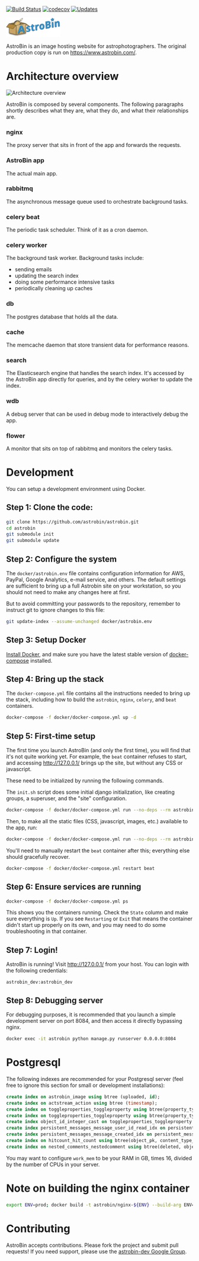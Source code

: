 [![Build Status](https://travis-ci.org/astrobin/astrobin.svg?branch=master)](https://travis-ci.org/astrobin/astrobin)
[![codecov](https://codecov.io/gh/astrobin/astrobin/branch/master/graph/badge.svg)](https://codecov.io/gh/astrobin/astrobin)
[![Updates](https://pyup.io/repos/github/astrobin/astrobin/shield.svg)](https://pyup.io/repos/github/astrobin/astrobin/)

![AstroBin](astrobin/static/images/astrobin-logo.png)

AstroBin is an image hosting website for astrophotographers. The original
production copy is run on https://www.astrobin.com/.

# Architecture overview

![Architecture overview](https://raw.githubusercontent.com/astrobin/astrobin/master/graphics/astrobin-architecture.png)

AstroBin is composed by several components. The following paragraphs shortly
describes what they are, what they do, and what their relationships are.

### nginx
The proxy server that sits in front of the app and forwards the requests.

### AstroBin app
The actual main app.

### rabbitmq
The asynchronous message queue used to orchestrate background tasks.

### celery beat
The periodic task scheduler. Think of it as a cron daemon.

### celery worker
The background task worker. Background tasks include:
  - sending emails
  - updating the search index
  - doing some performance intensive tasks
  - periodically cleaning up caches

### db
The postgres database that holds all the data.

### cache
The memcache daemon that store transient data for performance reasons.

### search
The Elasticsearch engine that handles the search index. It's accessed by
the AstroBin app directly for queries, and by the celery worker to update
the index.

### wdb
A debug server that can be used in debug mode to interactively debug the app.

### flower
A monitor that sits on top of rabbitmq and monitors the celery tasks.


# Development

You can setup a development environment using Docker.

## Step 1: Clone the code:

```bash
git clone https://github.com/astrobin/astrobin.git
cd astrobin
git submodule init
git submodule update
```

## Step 2: Configure the system

The `docker/astrobin.env` file contains configuration information for
AWS, PayPal, Google Analytics, e-mail service, and others.  The default
settings are sufficient to bring up a full Astrobin site on your
workstation, so you should not need to make any changes here at first.

But to avoid committing your passwords to the repository, remember
to instruct git to ignore changes to this file:

```bash
git update-index --assume-unchanged docker/astrobin.env
```

## Step 3: Setup Docker

[Install Docker](https://store.docker.com/search?type=edition&offering=community),
and make sure you have the latest stable version of [docker-compose](https://github.com/docker/compose/releases)
installed.

## Step 4: Bring up the stack

The `docker-compose.yml` file contains all the instructions needed to bring up the
stack, including how to build the `astrobin`, `nginx`, `celery`, and `beat` containers.

```bash
docker-compose -f docker/docker-compose.yml up -d
```

## Step 5: First-time setup

The first time you launch AstroBin (and only the first time), you will find that
it's not quite working yet.  For example, the `beat` container refuses to start,
and accessing http://127.0.0.1/ brings up the site, but without any CSS or javascript.

These need to be initialized by running the following commands.

The `init.sh` script does some initial django initialization, like creating groups, a superuser,
and the "site" configuration.

```bash
docker-compose -f docker/docker-compose.yml run --no-deps --rm astrobin ./scripts/init.sh
```

Then, to make all the static files (CSS, javascript, images, etc.) available to the app, run:

```bash
docker-compose -f docker/docker-compose.yml run --no-deps --rm astrobin python manage.py collectstatic --noinput
```

You'll need to manually restart the `beat` container after this; everything else should gracefully recover.

```bash
docker-compose -f docker/docker-compose.yml restart beat
```

## Step 6: Ensure services are running

```bash
docker-compose -f docker/docker-compose.yml ps
```

This shows you the containers running.  Check the `State` column and make sure
everything is `Up`. If you see `Restarting` or `Exit` that means the container didn't
start up properly on its own, and you may need to do some troubleshooting
in that container.

## Step 7: Login!

AstroBin is running! Visit http://127.0.0.1/ from your host. You can login with
the following credentials:

    astrobin_dev:astrobin_dev

## Step 8: Debugging server

For debugging purposes, it is recommended that you launch a simple development
server on port 8084, and then access it directly bypassing nginx.

```bash
docker exec -it astrobin python manage.py runserver 0.0.0.0:8084
```

# Postgresql

The following indexes are recommended for your Postgresql server (feel free to
ignore this section for small or development installations):

```sql
create index on astrobin_image using btree (uploaded, id);
create index on actstream_action using btree (timestamp);
create index on toggleproperties_toggleproperty using btree(property_type, content_type_id, object_id);
create index on toggleproperties_toggleproperty using btree(property_type, content_type_id, created_on);
create index object_id_integer_cast on toggleproperties_toggleproperty (cast(toggleproperties_toggleproperty.object_id as int))
create index persistent_messages_message_user_id_read_idx on persistent_messages_message (user_id, read);
create index persistent_messages_message_created_idx on persistent_messages_message (created);
create index on hitcount_hit_count using btree(object_pk, content_type_id);
create index on nested_comments_nestedcomment using btree(deleted, object_id);
 ```

You may want to configure `work_mem` to be your RAM in GB, times 16, divided by
the number of CPUs in your server.

# Note on building the nginx container

```bash
export ENV=prod; docker build -t astrobin/nginx-${ENV} --build-arg ENV=${ENV} -f docker/nginx.dockerfile . && docker push astrobin/nginx-${ENV}
```

# Contributing

AstroBin accepts contributions. Please fork the project and submit pull
requests!
If you need support, please use the [astrobin-dev Google
Group](https://groups.google.com/forum/#!forum/astrobin-dev).
